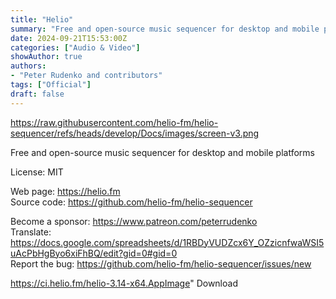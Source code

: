 ```yaml
---
title: "Helio"
summary: "Free and open-source music sequencer for desktop and mobile platforms"
date: 2024-09-21T15:53:00Z
categories: ["Audio & Video"]
showAuthor: true
authors:
- "Peter Rudenko and contributors"
tags: ["Official"]
draft: false
---
```


https://raw.githubusercontent.com/helio-fm/helio-sequencer/refs/heads/develop/Docs/images/screen-v3.png

Free and open-source music sequencer for desktop and mobile platforms

License: MIT

Web page: <https://helio.fm>  
Source code: <https://github.com/helio-fm/helio-sequencer>

Become a sponsor: <https://www.patreon.com/peterrudenko>  
Translate: <https://docs.google.com/spreadsheets/d/1RBDyVUDZcx6Y_OZzicnfwaWSI5uAcPbHgByo6xiFhBQ/edit?gid=0#gid=0>  
Report the bug: <https://github.com/helio-fm/helio-sequencer/issues/new>  

https://ci.helio.fm/helio-3.14-x64.AppImage" 
Download
